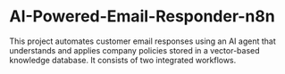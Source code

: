 # AI-Powered-Email-Responder-n8n
This project automates customer email responses using an AI agent that understands and applies company policies stored in a vector-based knowledge database. It consists of two integrated workflows.
